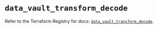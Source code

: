 # `data_vault_transform_decode`

Refer to the Terraform Registry for docs: [`data_vault_transform_decode`](https://registry.terraform.io/providers/hashicorp/vault/5.3.0/docs/data-sources/transform_decode).
